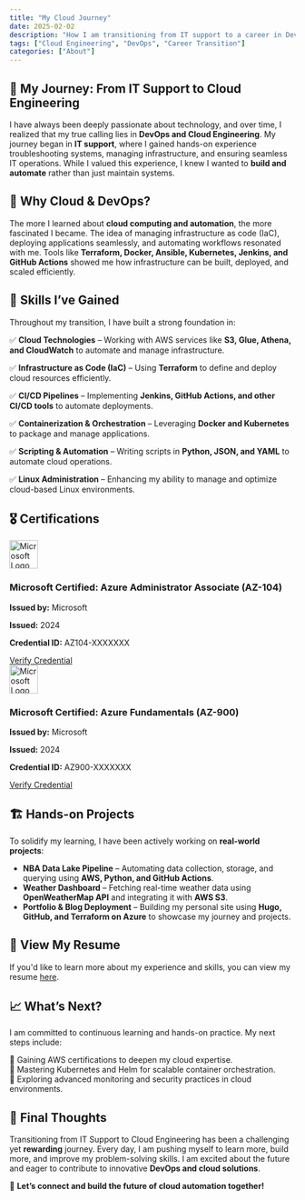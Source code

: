 ```yaml
---
title: "My Cloud Journey"
date: 2025-02-02
description: "How I am transitioning from IT support to a career in DevOps and Cloud Engineering."
tags: ["Cloud Engineering", "DevOps", "Career Transition"]
categories: ["About"]
---
```


## 🚀 My Journey: From IT Support to Cloud Engineering

I have always been deeply passionate about technology, and over time, I realized that my true calling lies in **DevOps and Cloud Engineering**. My journey began in **IT support**, where I gained hands-on experience troubleshooting systems, managing infrastructure, and ensuring seamless IT operations. While I valued this experience, I knew I wanted to **build and automate** rather than just maintain systems.

## 🌟 Why Cloud & DevOps?

The more I learned about **cloud computing and automation**, the more fascinated I became. The idea of managing infrastructure as code (IaC), deploying applications seamlessly, and automating workflows resonated with me. Tools like **Terraform, Docker, Ansible, Kubernetes, Jenkins, and GitHub Actions** showed me how infrastructure can be built, deployed, and scaled efficiently.

## 🔧 Skills I’ve Gained

Throughout my transition, I have built a strong foundation in:

✅ **Cloud Technologies** – Working with AWS services like **S3, Glue, Athena, and CloudWatch** to automate and manage infrastructure.

✅ **Infrastructure as Code (IaC)** – Using **Terraform** to define and deploy cloud resources efficiently.

✅ **CI/CD Pipelines** – Implementing **Jenkins, GitHub Actions, and other CI/CD tools** to automate deployments.

✅ **Containerization & Orchestration** – Leveraging **Docker and Kubernetes** to package and manage applications.

✅ **Scripting & Automation** – Writing scripts in **Python, JSON, and YAML** to automate cloud operations.

✅ **Linux Administration** – Enhancing my ability to manage and optimize cloud-based Linux environments.


## 🎖️ Certifications

<div class="cert-card">
  <img src="/images/microsoft-certified-associate-badge.svg" alt="Microsoft Logo" width="50" />
  <h3>Microsoft Certified: Azure Administrator Associate (AZ-104)</h3>
  <p><strong>Issued by:</strong> Microsoft</p>
  <p><strong>Issued:</strong> 2024</p>
  <p><strong>Credential ID:</strong> AZ104-XXXXXXX</p>
  <a href="https://learn.microsoft.com/api/credentials/share/en-us/davidmboli-3321/7E6EE01DEA8495D9?sharingId=C4D3AB08BBE6BAE2" target="_blank">Verify Credential</a>
</div>

<div class="cert-card">
  <img src="/images/microsoft-certified-associate-badge.svg" alt="Microsoft Logo" width="50" />
  <h3>Microsoft Certified: Azure Fundamentals (AZ-900)</h3>
  <p><strong>Issued by:</strong> Microsoft</p>
  <p><strong>Issued:</strong> 2024</p>
  <p><strong>Credential ID:</strong> AZ900-XXXXXXX</p>
  <a href="https://learn.microsoft.com/api/credentials/share/en-us/davidmboli-3321/E79B0FED126C78D0?sharingId=C4D3AB08BBE6BAE2" target="_blank">Verify Credential</a>
</div>


## 🏗️ Hands-on Projects

To solidify my learning, I have been actively working on **real-world projects**:

- **NBA Data Lake Pipeline** – Automating data collection, storage, and querying using **AWS, Python, and GitHub Actions**.
- **Weather Dashboard** – Fetching real-time weather data using **OpenWeatherMap API** and integrating it with **AWS S3**.
- **Portfolio & Blog Deployment** – Building my personal site using **Hugo, GitHub, and Terraform on Azure** to showcase my journey and projects.

## 📄 View My Resume

If you'd like to learn more about my experience and skills, you can view my resume [here](/files/My_resume.pdf).

## 📈 What’s Next?

I am committed to continuous learning and hands-on practice. My next steps include:

🔹 Gaining AWS certifications to deepen my cloud expertise.  
🔹 Mastering Kubernetes and Helm for scalable container orchestration.  
🔹 Exploring advanced monitoring and security practices in cloud environments.  

## 🎯 Final Thoughts

Transitioning from IT Support to Cloud Engineering has been a challenging yet **rewarding** journey. Every day, I am pushing myself to learn more, build more, and improve my problem-solving skills. I am excited about the future and eager to contribute to innovative **DevOps and cloud solutions**.

🚀 **Let’s connect and build the future of cloud automation together!**

